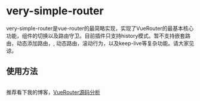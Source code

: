 # very-simple-router

very-simple-router是vue-router的最简略实现，实现了VueRouter的最基本核心功能，组件的切换以及路由守卫。目前插件只支持history模式。暂不支持嵌套路由，动态添加路由，, 动态路由，滚动行为，以及keep-live等复杂功能。请大家见谅。

## 使用方法

```
```

推荐看下我的博客，[VueRouter源码分析](https://juejin.im/post/5cb2c1656fb9a0688360fb2c#heading-29)
